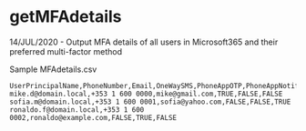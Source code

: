 # getMFAdetails
 14/JUL/2020 - Output MFA details of all users in Microsoft365 and their preferred multi-factor method

Sample MFAdetails.csv

	UserPrincipalName,PhoneNumber,Email,OneWaySMS,PhoneAppOTP,PhoneAppNotification
	mike.d@domain.local,+353 1 600 0000,mike@gmail.com,TRUE,FALSE,FALSE
	sofia.m@domain.local,+353 1 600 0001,sofia@yahoo.com,FALSE,FALSE,TRUE
	ronaldo.f@domain.local,+353 1 600 0002,ronaldo@example.com,FALSE,TRUE,FALSE